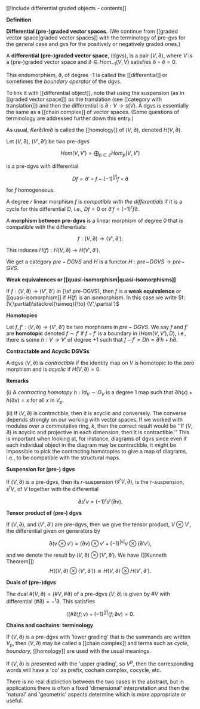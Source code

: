 <div class="rightHandSide toc">
[[!include differential graded objects - contents]]
</div>


**Definition**

**Differential (pre-)graded vector spaces.**
(We continue from [[graded vector space|graded vector spaces]] with the terminology of pre-gvs for the general case and gvs for the positively or negatively graded ones.)

A **differential (pre-)graded vector space**, (dgvs), is a pair $(V,\partial)$, where $V$ is a (pre-)graded vector space and $\partial \in Hom_{-1}(V,V)$ satisfies $\partial\circ\partial = 0$. 

This endomorphism, $\partial$, of degree -1 is called the [[differential]] or sometimes the _boundary operator_ of the dgvs.

To link it with [[differential object]], note that using the suspension (as in [[graded vector space]]) as the translation (see [[category with translation]]) and then the differential is $\partial : V\to s(V)$. A dgvs is essentially the same as a [[chain complex]] of vector spaces. (Some questions of terminology are addressed further down this entry.)

As usual, $Ker \partial / Im \partial$ is called the [[homology]] of $(V,\partial)$, denoted $H(V,\partial)$.




Let $(V,\partial)$, $(V',\partial')$ be two pre-dgvs

$$Hom(V,V') = \bigoplus_{p\in \mathbb{Z}}Hom_p(V,V')$$

is a pre-dgvs with differential

$$Df = \partial'\circ f - (-1)^{|f|}f\circ\partial$$

for $f$ homogeneous.

A degree $r$ linear morphism $f$ is _compatible with the differentials_ if it is a cycle for this differential $D$, i.e., $Df = 0$ or $\partial' f = (-1)^{r}f\partial.$

A **morphism between pre-dgvs** is a linear morphism of degree 0 that is compatible with the differentials:

$$f: (V,\partial)\to (V',\partial').$$ 

This induces $H(f): H(V,\partial)\to H(V',\partial').$

We get a category $pre -  DGVS$ and $H$ is a functor $H : pre\! -\! DGVS\to pre\!-\! GVS$.


**Weak equivalences or [[quasi-isomorphism|quasi-isomorphisms]]**

If $f: (V,\partial)\to (V',\partial')$ in {\sf pre-DGVS}, then $f$ is a **weak equivalence** or [[quasi-isomorphism]] if $H(f)$ is an isomorphism.  In this case we write $f: (V,\partial)\stackrel{\simeq}{\to} (V',\partial')$



**Homotopies**

Let  $f,f' : (V,\partial)\to (V',\partial')$ be two morphisms in $pre-DGVS$. We say $f$ and $f'$ are **homotopic** denoted $f\sim f'$ if $f-f'$ is a boundary in $(Hom(V,V'),D)$, i.e., there is some $h : V \to V'$ of degree +1 such that $f-f' = Dh = \partial' h + h\partial$.

**Contractable and Acyclic DGVSs**

 A dgvs $(V,\partial)$ is _contractible_ if the identity map on $V$ is homotopic to the zero morphism and is _acyclic_ if $H(V,\partial) = 0$.


**Remarks**

(i) A _contracting homotopy_ $h : Id_V \sim O_V$ is a degree 1 map such that $\partial h(x) + h(\partial x) = x$ for  all $x$ in $V_p$.

(ii) If $(V,\partial)$ is contractible, then it is acyclic and conversely.  The converse depends strongly on our working with vector spaces.  If we worked with modules over a commutative ring, $k$, then the correct result would be ''If $(V,\partial)$ is acyclic and projective in each dimension, then it is contractible.'' This is important when looking at, for instance, diagrams of dgvs since even if each individual object in the diagram may be contractible, it might be impossible to pick the contracting homotopies to give a map of diagrams, i.e., to be compatible with the structural maps.


**Suspension for (pre-) dgvs**

If $(V,\partial)$ is a pre-dgvs, then its $r$-suspension $(s^rV,\partial)$, is the $r$-suspension, $s^rV$, of $V$ together with the differential

$$\partial s^rv = (-1)^rs^r(\partial v).$$

**Tensor product of (pre-) dgvs**

If $(V,\partial)$, and $(V',\partial')$ are pre-dgvs, then we give the tensor product, $V\otimes V'$, the differential given on generators by

$$ \partial(v\otimes v') = (\partial v) \otimes v' + (-1)^{|v|}v \otimes (\partial' v' ),$$

and we denote the result by $(V,\partial)\otimes (V', \partial')$. We have ([[Kunneth Theorem]])
$$H((V,\partial)\otimes (V', \partial')) \cong H(V,\partial)\otimes H(V', \partial').$$


**Duals of (pre-)dgvs**

The dual $\#(V,\partial) = (\# V,\#\partial)$ of a pre-dgvs $(V,\partial)$ is given by $\# V$ with differential $(\# \partial ) = - ^t \partial$.  This satisfies 

$$\langle(\# \partial)f; v\rangle + (-1)^{|f|}\langle f; \partial v\rangle = 0.$$

**Chains and cochains: terminology**

If $(V,\partial)$ is a pre-dgvs with 'lower grading' that is the summands are written $V_p$, then $(V,\partial)$ may be called a [[chain complex]] and terms such as _cycle_, _boundary_, [[homology]] are used with the usual meanings. 


If $(V,\partial)$ is presented with the 'upper grading', so $V^p$, then the corresponding words will have a 'co' as prefix, cochain complex, cocycle, etc.  

There is no real distinction between the two cases in the abstract, but in applications there is often a fixed 'dimensional' interpretation and then the 'natural' and 'geometric' aspects determine which is more appropriate or useful. 

